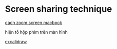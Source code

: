 # Screen sharing technique

[cách zoom screen macbook](https://www.youtube.com/watch?v=_hl1jgty1e8)

hiện tổ hộp phím trên màn hình

[excalidraw](https://excalidraw.com/)